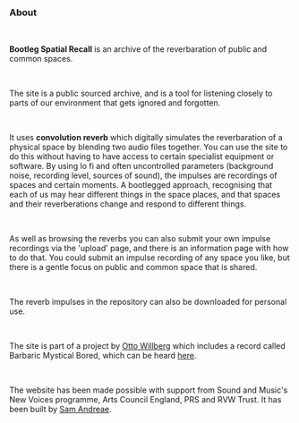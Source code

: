 ### About

<br>

**Bootleg Spatial Recall** is an archive of the reverbaration of public and common spaces. 

<br>

The site is a public sourced archive, and is a tool for listening closely to parts of our environment that gets ignored and forgotten.

<br>

It uses **convolution reverb** which digitally simulates the reverbaration of a physical space by blending two audio files together. You can use the site to do this without having to have access to certain specialist equipment or software. 
By using lo fi and often uncontrolled parameters (background noise, recording level, sources of sound), the impulses are recordings of spaces and certain moments. A bootlegged approach, recognising that each of us may hear different things in the space places, and that spaces and their reverberations change and respond to different things. 

<br>

As well as browsing the reverbs you can also submit your own impulse recordings via the 'upload' page, and there is an information page with how to do that. You could submit an impulse recording of any space you like, but there is a gentle focus on public and common space that is shared. 

<br>

The reverb impulses in the repository can also be downloaded for personal use.

<br>

The site is part of a project by [Otto Willberg](http://www.ottowillberg.com/) which includes a record called Barbaric Mystical Bored, which can be heard [here](https://ottowillberg.bandcamp.com/album/barbaric-mystical-bored).

<br>

The website has been made possible with support from Sound and Music's New Voices programme, Arts Council England, PRS and RVW Trust. It has been built by [Sam Andreae](https://www.samandreae.com/).

